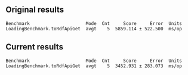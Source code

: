 

## Original results
```
Benchmark                     Mode  Cnt     Score     Error  Units
LoadingBenchmark.toRdfApiGet  avgt    5  5859.114 ± 522.500  ms/op
```

## Current results
```
Benchmark                     Mode  Cnt     Score     Error  Units
LoadingBenchmark.toRdfApiGet  avgt    5  3452.931 ± 283.073  ms/op
```
